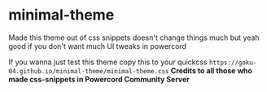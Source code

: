# minimal-theme

Made this theme out of css snippets doesn't change things much but yeah good if you don't want much UI tweaks in powercord

If you wanna just test this theme copy this to your quickcss `https://goku-04.github.io/minimal-theme/minimal-theme.css` 
**Credits to all those who made css-snippets in Powercord Community Server**
